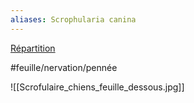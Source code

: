 ```yaml
---
aliases: Scrophularia canina
---
```


[Répartition](https://identify.plantnet.org/fr/the-plant-list/species/Scrophularia%20canina%20L./data)




#feuille/nervation/pennée 

![[Scrofulaire_chiens_feuille_dessous.jpg]]
